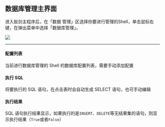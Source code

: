 数据库管理主界面
---

进入蚁剑主程序后，在「数据 管理」区选择你要进行管理的Shell，单击鼠标右键，在弹出菜单中选择「数据库管理」。

![][img_main_page_1]

---

#### 配置列表

 当前进行数据库管理的 Shell 的数据库配置列表，需要手动添加配置

#### 执行 SQL

 将要执行的 SQL 语句，在点击表时会自动生成 SELECT 语句，也可手动编辑

#### 执行结果

 SQL 语句执行结果显示，如果执行的是`INSERT`、`DELETE`等无结果集的语句，则显示执行结果（`True`或者`False`）

[img_main_page_1]: http://7xtigg.com1.z0.glb.clouddn.com/doc/database/main_page_1.png
